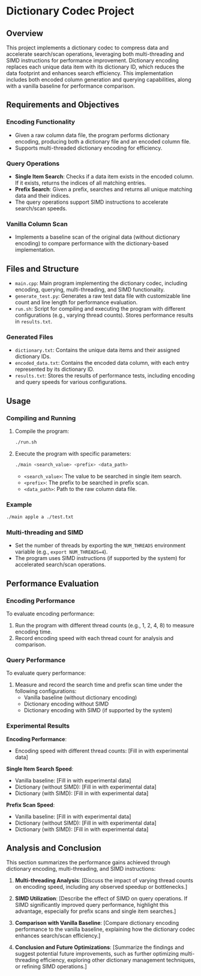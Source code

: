 # Dictionary Codec Project

## Overview

This project implements a dictionary codec to compress data and accelerate search/scan operations, leveraging both multi-threading and SIMD instructions for performance improvement. Dictionary encoding replaces each unique data item with its dictionary ID, which reduces the data footprint and enhances search efficiency. This implementation includes both encoded column generation and querying capabilities, along with a vanilla baseline for performance comparison.

## Requirements and Objectives

### Encoding Functionality
- Given a raw column data file, the program performs dictionary encoding, producing both a dictionary file and an encoded column file.
- Supports multi-threaded dictionary encoding for efficiency.
  
### Query Operations
- **Single Item Search**: Checks if a data item exists in the encoded column. If it exists, returns the indices of all matching entries.
- **Prefix Search**: Given a prefix, searches and returns all unique matching data and their indices.
- The query operations support SIMD instructions to accelerate search/scan speeds.

### Vanilla Column Scan
- Implements a baseline scan of the original data (without dictionary encoding) to compare performance with the dictionary-based implementation.

## Files and Structure

- `main.cpp`: Main program implementing the dictionary codec, including encoding, querying, multi-threading, and SIMD functionality.
- `generate_test.py`: Generates a raw test data file with customizable line count and line length for performance evaluation.
- `run.sh`: Script for compiling and executing the program with different configurations (e.g., varying thread counts). Stores performance results in `results.txt`.

### Generated Files
- `dictionary.txt`: Contains the unique data items and their assigned dictionary IDs.
- `encoded_data.txt`: Contains the encoded data column, with each entry represented by its dictionary ID.
- `results.txt`: Stores the results of performance tests, including encoding and query speeds for various configurations.

## Usage

### Compiling and Running

1. Compile the program:
    ```bash
    ./run.sh
    ```

2. Execute the program with specific parameters:
    ```bash
    ./main <search_value> <prefix> <data_path>
    ```
   - `<search_value>`: The value to be searched in single item search.
   - `<prefix>`: The prefix to be searched in prefix scan.
   - `<data_path>`: Path to the raw column data file.

### Example
```bash
./main apple a ./test.txt
```

### Multi-threading and SIMD
- Set the number of threads by exporting the `NUM_THREADS` environment variable (e.g., `export NUM_THREADS=4`).
- The program uses SIMD instructions (if supported by the system) for accelerated search/scan operations.

## Performance Evaluation

### Encoding Performance

To evaluate encoding performance:
1. Run the program with different thread counts (e.g., 1, 2, 4, 8) to measure encoding time.
2. Record encoding speed with each thread count for analysis and comparison.

### Query Performance

To evaluate query performance:
1. Measure and record the search time and prefix scan time under the following configurations:
   - Vanilla baseline (without dictionary encoding)
   - Dictionary encoding without SIMD
   - Dictionary encoding with SIMD (if supported by the system)

### Experimental Results

**Encoding Performance**:
- Encoding speed with different thread counts: [Fill in with experimental data]

**Single Item Search Speed**:
- Vanilla baseline: [Fill in with experimental data]
- Dictionary (without SIMD): [Fill in with experimental data]
- Dictionary (with SIMD): [Fill in with experimental data]

**Prefix Scan Speed**:
- Vanilla baseline: [Fill in with experimental data]
- Dictionary (without SIMD): [Fill in with experimental data]
- Dictionary (with SIMD): [Fill in with experimental data]

## Analysis and Conclusion

This section summarizes the performance gains achieved through dictionary encoding, multi-threading, and SIMD instructions:

1. **Multi-threading Analysis**: [Discuss the impact of varying thread counts on encoding speed, including any observed speedup or bottlenecks.]

2. **SIMD Utilization**: [Describe the effect of SIMD on query operations. If SIMD significantly improved query performance, highlight this advantage, especially for prefix scans and single item searches.]

3. **Comparison with Vanilla Baseline**: [Compare dictionary encoding performance to the vanilla baseline, explaining how the dictionary codec enhances search/scan efficiency.]

4. **Conclusion and Future Optimizations**: [Summarize the findings and suggest potential future improvements, such as further optimizing multi-threading efficiency, exploring other dictionary management techniques, or refining SIMD operations.]

